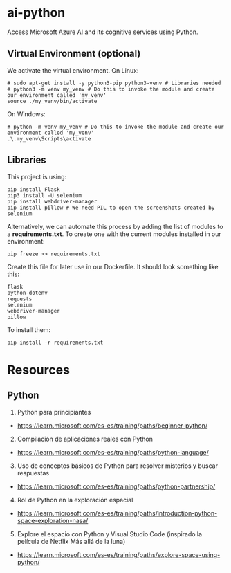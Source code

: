 # ai-python

Access Microsoft Azure AI and its cognitive services using Python.

## Virtual Environment (optional)

We activate the virtual environment. On Linux:
```
# sudo apt-get install -y python3-pip python3-venv # Libraries needed
# python3 -m venv my_venv # Do this to invoke the module and create our environment called 'my_venv'
source ./my_venv/bin/activate
```
On Windows:
```
# python -m venv my_venv # Do this to invoke the module and create our environment called 'my_venv'
.\.my_venv\Scripts\activate
```

## Libraries

This project is using:
```
pip install Flask
pip3 install -U selenium
pip install webdriver-manager
pip install pillow # We need PIL to open the screenshots created by selenium
```

Alternatively, we can automate this process by adding the list of modules to a <b>requirements.txt</b>. To create one with the current modules installed in our environment:
```
pip freeze >> requirements.txt
```

Create this file for later use in our Dockerfile. It should look something like this:
```
flask
python-dotenv
requests
selenium
webdriver-manager
pillow

```

To install them:
```
pip install -r requirements.txt
```

# Resources

## Python

1. Python para principiantes
* https://learn.microsoft.com/es-es/training/paths/beginner-python/

2. Compilación de aplicaciones reales con Python
* https://learn.microsoft.com/es-es/training/paths/python-language/

3. Uso de conceptos básicos de Python para resolver misterios y buscar respuestas
* https://learn.microsoft.com/es-es/training/paths/python-partnership/

4. Rol de Python en la exploración espacial
* https://learn.microsoft.com/es-es/training/paths/introduction-python-space-exploration-nasa/

5. Explore el espacio con Python y Visual Studio Code (inspirado la película de Netflix Más allá de la luna)
* https://learn.microsoft.com/es-es/training/paths/explore-space-using-python/
